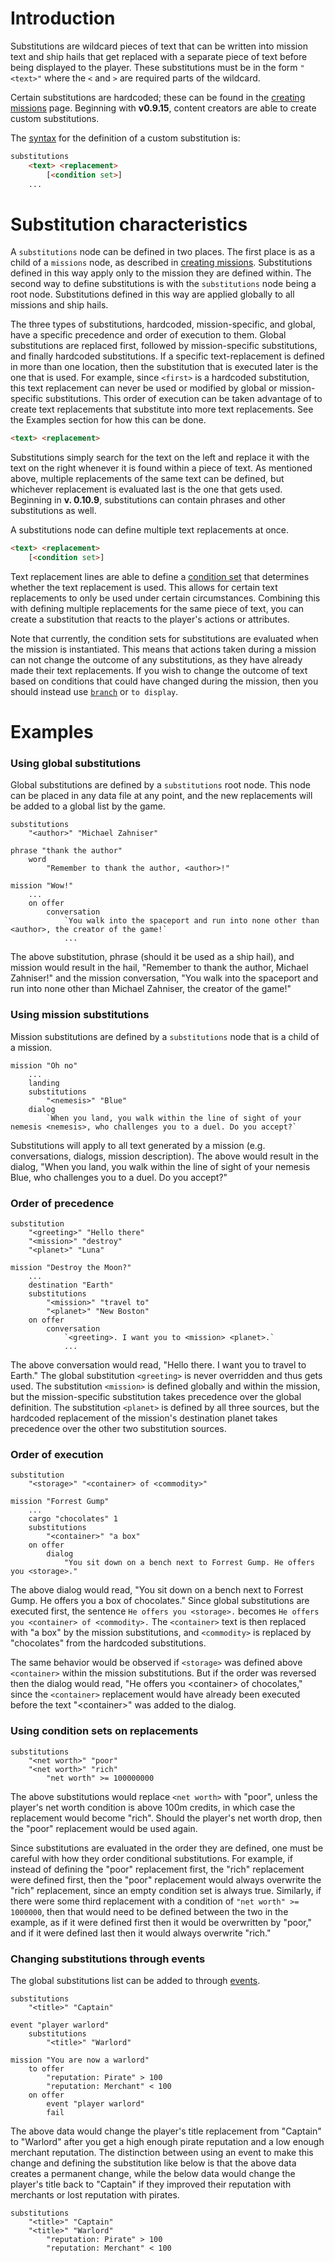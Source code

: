 # Introduction

Substitutions are wildcard pieces of text that can be written into mission text and ship hails that get replaced with a separate piece of text before being displayed to the player. These substitutions must be in the form `"<text>"` where the `<` and `>` are required parts of the wildcard.

Certain substitutions are hardcoded; these can be found in the [creating missions](CreatingMissions#text-replacements) page. Beginning with **v0.9.15**, content creators are able to create custom substitutions.

The [syntax](DataFormat#grammar-specifications) for the definition of a custom substitution is:

```html
substitutions
	<text> <replacement>
		[<condition set>]
	...
```

# Substitution characteristics

A `substitutions` node can be defined in two places. The first place is as a child of a `missions` node, as described in [creating missions](CreatingMissions#text-replacements). Substitutions defined in this way apply only to the mission they are defined within. The second way to define substitutions is with the `substitutions` node being a root node. Substitutions defined in this way are applied globally to all missions and ship hails.

The three types of substitutions, hardcoded, mission-specific, and global, have a specific precedence and order of execution to them. Global substitutions are replaced first, followed by mission-specific substitutions, and finally hardcoded substitutions. If a specific text-replacement is defined in more than one location, then the substitution that is executed later is the one that is used. For example, since `<first>` is a hardcoded substitution, this text replacement can never be used or modified by global or mission-specific substitutions. This order of execution can be taken advantage of to create text replacements that substitute into more text replacements. See the Examples section for how this can be done.

```html
<text> <replacement>
```

Substitutions simply search for the text on the left and replace it with the text on the right whenever it is found within a piece of text. As mentioned above, multiple replacements of the same text can be defined, but whichever replacement is evaluated last is the one that gets used. Beginning in **v. 0.10.9**, substitutions can contain phrases and other substitutions as well.

A substitutions node can define multiple text replacements at once.

```html
<text> <replacement>
	[<condition set>]
```

Text replacement lines are able to define a [condition set](Player-Conditions) that determines whether the text replacement is used. This allows for certain text replacements to only be used under certain circumstances. Combining this with defining multiple replacements for the same piece of text, you can create a substitution that reacts to the player's actions or attributes.

Note that currently, the condition sets for substitutions are evaluated when the mission is instantiated. This means that actions taken during a mission can not change the outcome of any substitutions, as they have already made their text replacements. If you wish to change the outcome of text based on conditions that could have changed during the mission, then you should instead use [`branch`](https://github.com/endless-sky/endless-sky/wiki/WritingConversations#branch) or `to display`.

# Examples

### Using global substitutions

Global substitutions are defined by a `substitutions` root node. This node can be placed in any data file at any point, and the new replacements will be added to a global list by the game.

```
substitutions
	"<author>" "Michael Zahniser"

phrase "thank the author"
	word
		"Remember to thank the author, <author>!"

mission "Wow!"
	...
	on offer
		conversation
			`You walk into the spaceport and run into none other than <author>, the creator of the game!`
			...
```

The above substitution, phrase (should it be used as a ship hail), and mission would result in the hail, "Remember to thank the author, Michael Zahniser!" and the mission conversation, "You walk into the spaceport and run into none other than Michael Zahniser, the creator of the game!"

### Using mission substitutions

Mission substitutions are defined by a `substitutions` node that is a child of a mission.

```
mission "Oh no"
	...
	landing
	substitutions
		"<nemesis>" "Blue"
	dialog
		`When you land, you walk within the line of sight of your nemesis <nemesis>, who challenges you to a duel. Do you accept?`
```

Substitutions will apply to all text generated by a mission (e.g. conversations, dialogs, mission description). The above would result in the dialog, "When you land, you walk within the line of sight of your nemesis Blue, who challenges you to a duel. Do you accept?"

### Order of precedence

```
substitution
	"<greeting>" "Hello there"
	"<mission>" "destroy"
	"<planet>" "Luna"

mission "Destroy the Moon?"
	...
	destination "Earth"
	substitutions
		"<mission>" "travel to"
		"<planet>" "New Boston"
	on offer
		conversation
			`<greeting>. I want you to <mission> <planet>.`
			...
```

The above conversation would read, "Hello there. I want you to travel to Earth." The global substitution `<greeting>` is never overridden and thus gets used. The substitution `<mission>` is defined globally and within the mission, but the mission-specific substitution takes precedence over the global definition. The substitution `<planet>` is defined by all three sources, but the hardcoded replacement of the mission's destination planet takes precedence over the other two substitution sources.

### Order of execution

```
substitution
	"<storage>" "<container> of <commodity>"

mission "Forrest Gump"
	...
	cargo "chocolates" 1
	substitutions
		"<container>" "a box"
	on offer
		dialog
			"You sit down on a bench next to Forrest Gump. He offers you <storage>."
```

The above dialog would read, "You sit down on a bench next to Forrest Gump. He offers you a box of chocolates." Since global substitutions are executed first, the sentence `He offers you <storage>.` becomes `He offers you <container> of <commodity>.` The `<container>` text is then replaced with "a box" by the mission substitutions, and `<commodity>` is replaced by "chocolates" from the hardcoded substitutions.

The same behavior would be observed if `<storage>` was defined above `<container>` within the mission substitutions. But if the order was reversed then the dialog would read, "He offers you \<container\> of chocolates," since the `<container>` replacement would have already been executed before the text "\<container\>" was added to the dialog.

### Using condition sets on replacements

```
substitutions
	"<net worth>" "poor"
	"<net worth>" "rich"
		"net worth" >= 100000000
```

The above substitutions would replace `<net worth>` with "poor", unless the player's net worth condition is above 100m credits, in which case the replacement would become "rich". Should the player's net worth drop, then the "poor" replacement would be used again.

Since substitutions are evaluated in the order they are defined, one must be careful with how they order conditional substitutions. For example, if instead of defining the "poor" replacement first, the "rich" replacement were defined first, then the "poor" replacement would always overwrite the "rich" replacement, since an empty condition set is always true. Similarly, if there were some third replacement with a condition of `"net worth" >= 1000000`, then that would need to be defined between the two in the example, as if it were defined first then it would be overwritten by "poor," and if it were defined last then it would always overwrite "rich."

### Changing substitutions through events

The global substitutions list can be added to through [events](CreatingEvents). 

```
substitutions
	"<title>" "Captain"

event "player warlord"
	substitutions
		"<title>" "Warlord"

mission "You are now a warlord"
	to offer
		"reputation: Pirate" > 100
		"reputation: Merchant" < 100
	on offer
		event "player warlord"
		fail
```

The above data would change the player's title replacement from "Captain" to "Warlord" after you get a high enough pirate reputation and a low enough merchant reputation. The distinction between using an event to make this change and defining the substitution like below is that the above data creates a permanent change, while the below data would change the player's title back to "Captain" if they improved their reputation with merchants or lost reputation with pirates.

```
substitutions
	"<title>" "Captain"
	"<title>" "Warlord"
		"reputation: Pirate" > 100
		"reputation: Merchant" < 100
```
